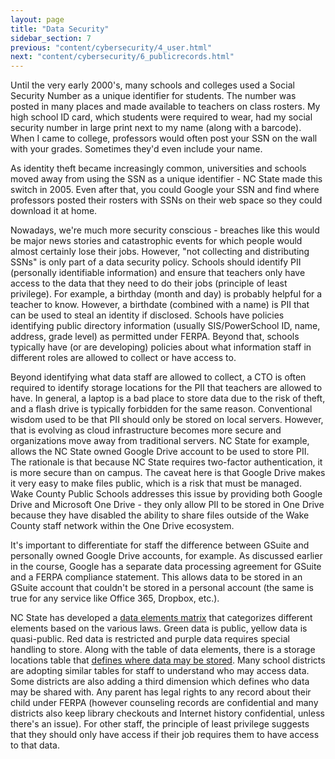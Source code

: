 ```yaml
---
layout: page
title: "Data Security"
sidebar_section: 7
previous: "content/cybersecurity/4_user.html"
next: "content/cybersecurity/6_publicrecords.html"
---
```

Until the very early 2000's, many schools and colleges used a Social Security Number as a unique identifier for students. The number was posted in many places and made available to teachers on class rosters. My high school ID card, which students were required to wear, had my social security number in large print next to my name (along with a barcode). When I came to college, professors would often post your SSN on the wall with your grades. Sometimes they'd even include your name.

As identity theft became increasingly common, universities and schools moved away from using the SSN as a unique identifier - NC State made this switch in 2005. Even after that, you could Google your SSN and find where professors posted their rosters with SSNs on their web space so they could download it at home. 

Nowadays, we're much more security conscious - breaches like this would be major news stories and catastrophic events for which people would almost certainly lose their jobs. However, "not collecting and distributing SSNs" is only part of a data security policy. Schools should identify PII (personally identifiable information) and ensure that teachers only have access to the data that they need to do their jobs (principle of least privilege). For example, a birthday (month and day) is probably helpful for a teacher to know. However, a birthdate (combined with a name) is PII that can be used to steal an identity if disclosed. Schools have policies identifying public directory information (usually SIS/PowerSchool ID, name, address, grade level) as permitted under FERPA. Beyond that, schools typically have (or are developing) policies about what information staff in different roles are allowed to collect or have access to. 

Beyond identifying what data staff are allowed to collect, a CTO is often required to identify storage locations for the PII that teachers are allowed to have. In general, a laptop is a bad place to store data due to the risk of theft, and a flash drive is typically forbidden for the same reason. Conventional wisdom used to be that PII should only be stored on local servers. However, that is evolving as cloud infrastructure becomes more secure and organizations move away from traditional servers. NC State for example, allows the NC State owned Google Drive account to be used to store PII. The rationale is that because NC State requires two-factor authentication, it is more secure than on campus. The caveat here is that Google Drive makes it very easy to make files public, which is a risk that must be managed. Wake County Public Schools addresses this issue by providing both Google Drive and Microsoft One Drive - they only allow PII to be stored in One Drive because they have disabled the ability to share files outside of the Wake County staff network within the One Drive ecosystem.

It's important to differentiate for staff the difference between GSuite and personally owned Google Drive accounts, for example. As discussed earlier in the course, Google has a separate data processing agreement for GSuite and a FERPA compliance statement. This allows data to be stored in an GSuite account that couldn't be stored in a personal account (the same is true for any service like Office 365, Dropbox, etc.).

NC State has developed a [data elements matrix][1] that categorizes different elements based on the various laws. Green data is public, yellow data is quasi-public. Red data is restricted and purple data requires special handling to store. Along with the table of data elements, there is a storage locations table that [defines where data may be stored][2]. Many school districts are adopting similar tables for staff to understand who may access data. Some districts are also adding a third dimension which defines who data may be shared with. Any parent has legal rights to any record about their child under FERPA (however counseling records are confidential and many districts also keep library checkouts and Internet history confidential, unless there's an issue). For other staff, the principle of least privilege suggests that they should only have access if their job requires them to have access to that data. 

[1]:	https://oit.ncsu.edu/it-security/data-framework/determining-sensitivity-levels-for-shared-data/#tables
[2]:	https://oit.ncsu.edu/it-security/data-framework/storage-locations-for-university-data/